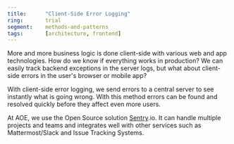 ```yaml
---
title:      "Client-Side Error Logging"
ring:       trial
segment:    methods-and-patterns
tags:       [architecture, frontend]
---
```


More and more business logic is done client-side with various web and app technologies.
How do we know if everything works in production?
We can easily track backend exceptions in the server logs, but what about client-side errors in the user's browser or mobile app?

With client-side error logging, we send errors to a central server to see instantly what is going wrong.
With this method errors can be found and resolved quickly before they affect even more users.

At AOE, we use the Open Source solution [Sentry](https://sentry.io/welcome/).io.
It can handle multiple projects and teams and integrates well with other services such as Mattermost/Slack and Issue Tracking Systems.
